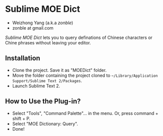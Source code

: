 Sublime MOE Dict
================

* Weizhong Yang (a.k.a *zonble*)
* zonble at gmail.com

*Sublime MOE Dict* lets you to query definations of Chinese characters
or Chine phrases without leaving your editor.

Installation
------------

* Clone the project. Save it as "MOEDict" folder.
* Move the folder containing the project cloned to
  `~/Library/Application Support/Sublime Text 2/Packages`.
* Launch Sublime Text 2.

How to Use the Plug-in?
-----------------------

* Select "Tools", "Command Palette"... in the menu. Or, press
  command + shift + P.
* Select "MOE Dictionary: Query".
* Done!
